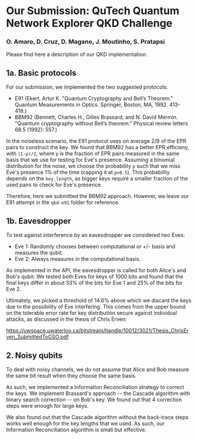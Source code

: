 # Our Submission: QuTech Quantum Network Explorer QKD Challenge
### O. Amaro, D. Cruz, D. Magano, J. Moutinho, S. Pratapsi

Please find here a description of our QKD implementation.

## 1a. Basic protocols

For our submission, we implemented the two suggested protocols: 

- E91 (Ekert, Artur K. "Quantum Cryptography and Bell’s Theorem." Quantum
  Measurements in Optics. Springer, Boston, MA, 1992. 413-418.)
- BBM92 (Bennett, Charles H., Gilles Brassard, and N. David Mermin. "Quantum
  cryptography without Bell’s theorem." Physical review letters 68.5 (1992):
  557.)

In the noiseless scenario, the E91 protocol uses on average 2/9 of the EPR pairs to construct the key. We found that BBM92 has a better EPR efficieny, with `(1-p)/2`, where `p` is the fraction of EPR pairs measured in the same basis that we use for testing for Eve's presence. Assuming a binomial distribution for the noise, we choose the probability `p` such that we miss Eve's presence 1% of the time (capping it at `p=0.5`). This probability depends on the `key_length`, as bigger keys require a smaller fraction of the used pairs to check for Eve's presence.

Therefore, here we submitted the BBM92 approach. However, we leave our E91 attempt in the `qkd-e91` folder for reference.

## 1b. Eavesdropper

To test against interference by an eavesdropper we considered two Eves:

- Eve 1: Randomly chooses between computational or +/- basis and measures the qubit.
- Eve 2: Always measures in the computational basis.

As implemented in the API, the eavesdropper is called for both Alice's and Bob's qubit. We tested both Eves for keys of 1000 bits and found that the final keys differ in about 33% of the bits for Eve 1 and 25% of the bits for Eve 2.

Ultimately, we picked a threshold of 14.6% above which we discard the keys due to the possibility of Eve interfering. This comes from the upper
bound on the tolerable error rate for key distribution secure against individual attacks, as discussed in the thesis of Chris Erven:

https://uwspace.uwaterloo.ca/bitstream/handle/10012/3021/Thesis_ChrisErven_SubmittedToGSO.pdf

## 2. Noisy qubits

To deal with noisy channels, we do not assume that Alice and Bob measure the same bit result when they choose the same basis.

As such, we implemented a Information Reconciliation strategy to correct the keys. We implement Brassard's approach -- the Cascade algorithm with binary search correction -- on Bob's key. We found out that 4 correction steps were enough for large keys.

We also found out that the Cascade algorithm without the back-trace steps works well enough for the key lengths that we used. As such, our Information Reconciliation algorithm is small but effective.
